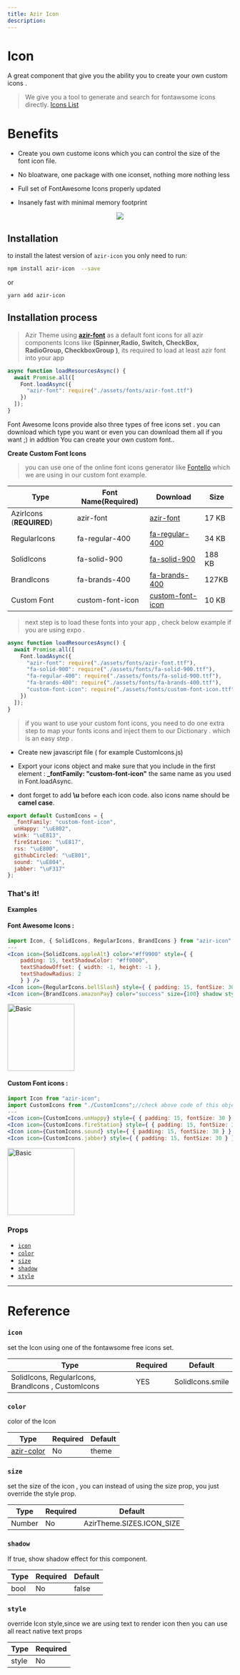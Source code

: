 ```yaml
---
title: Azir Icon
description:
---
```


# Icon

A great component that give you the ability you to create your own custom icons .

> We give you a tool to generate and search for fontawsome icons directly. [Icons List](../../guides/fontawesomelist)

# Benefits

- Create you own custome icons which you can control the size of the font icon file.

- No bloatware, one package with one iconset, nothing more nothing less

- Full set of FontAwesome Icons properly updated

- Insanely fast with minimal memory footprint

<p align="center">
 <img src="https://i.imgur.com/GYK34HW.png" />
</p>

## Installation

to install the latest version of `azir-icon` you only need to run:

```bash
npm install azir-icon  --save
```

or

```bash
yarn add azir-icon
```

## Installation process

> Azir Theme using **[azir-font](https://drive.google.com/open?id=10f_C_DA3azuyF6myslkFQWF4jpxhFy5Z)** as a default font icons for all azir components Icons like **(Spinner,Radio, Switch, CheckBox, RadioGroup, CheckboxGroup )**, its required to load at least azir font into your app

```jsx
async function loadResourcesAsync() {
  await Promise.all([
    Font.loadAsync({
      "azir-font": require("./assets/fonts/azir-font.ttf")
    })
  ]);
}
```

Font Awesome Icons provide also three types of free icons set . you can download which type you want or even you can download them all if you want ;) in addtion You can create your own custom font..

**Create Custom Font Icons**

> you can use one of the online font icons generator like [Fontello](https://fontello.com/) which we are using in our custom font example.

| Type                     | Font Name(Required) | Download                                                       | Size   |
| ------------------------ | ------------------- | -------------------------------------------------------------- | ------ |
| AzirIcons (**REQUIRED**) | azir-font           | [azir-font](https://azir.io/fonts/azir-font.ttf)               | 17 KB  |
| RegularIcons             | fa-regular-400      | [fa-regular-400](https://azir.io/fonts/fa-regular-400.ttf)     | 34 KB  |
| SolidIcons               | fa-solid-900        | [fa-solid-900](https://azir.io/fonts/fa-solid-900.ttf)         | 188 KB |
| BrandIcons               | fa-brands-400       | [fa-brands-400](https://azir.io/fonts/fa-brands-400.ttf)       | 127KB  |
| Custom Font              | custom-font-icon    | [custom-font-icon](https://azir.io/fonts/custom-font-icon.ttf) | 10 KB  |

> next step is to load these fonts into your app , check below example if you are using expo .

```jsx
async function loadResourcesAsync() {
  await Promise.all([
    Font.loadAsync({
      "azir-font": require("./assets/fonts/azir-font.ttf"),
      "fa-solid-900": require("./assets/fonts/fa-solid-900.ttf"),
      "fa-regular-400": require("./assets/fonts/fa-solid-900.ttf"),
      "fa-brands-400": require("./assets/fonts/fa-brands-400.ttf"),
      "custom-font-icon": require("./assets/fonts/custom-font-icon.ttf") // if you want to use Custom font. you can change the name of the font and the file as you want ( only for custom font icon)
    })
  ]);
}
```

> if you want to use your custom font icons, you need to do one extra step to map your fonts icons and inject them to our Dictionary . which is an easy step .

- Create new javascript file ( for example CustomIcons.js)

- Export your icons object and make sure that you include in the first element : **\_fontFamily: "custom-font-icon"** the same name as you used in Font.loadAsync.

- dont forget to add **\u** before each icon code. also icons name should be **camel case**.

```jsx
export default CustomIcons = {
  _fontFamily: "custom-font-icon",
  unHappy: "\uE802",
  wink: "\uE813",
  fireStation: "\uE817",
  rss: "\uE800",
  githubCircled: "\uE801",
  sound: "\uE804",
  jabber: "\uF317"
};
```

### That's it!

**Examples**

#### Font Awesome Icons :

```jsx
import Icon, { SolidIcons, RegularIcons, BrandIcons } from "azir-icon";
---
<Icon icon={SolidIcons.appleAlt} color="#ff9900" style={ {
    padding: 15, textShadowColor: "#ff0000",
    textShadowOffset: { width: -1, height: -1 },
    textShadowRadius: 2
    } } />
<Icon icon={RegularIcons.bellSlash} style={ { padding: 15, fontSize: 30 } } />
<Icon icon={BrandIcons.amazonPay} color="success" size={100} shadow style={ { padding: 15 } } />
```

<img src="https://i.imgur.com/eX6sk3B.jpg" alt="Basic" style="width:150px" />

#### Custom Font icons :

```jsx
import Icon from "azir-icon";
import CustomIcons from "./CustomIcons";//check above code of this object
---
<Icon icon={CustomIcons.unHappy} style={ { padding: 15, fontSize: 30 } } />
<Icon icon={CustomIcons.fireStation} style={ { padding: 15, fontSize: 30 } } />
<Icon icon={CustomIcons.sound} style={ { padding: 15, fontSize: 30 } } />
<Icon icon={CustomIcons.jabber} style={ { padding: 15, fontSize: 30 } } />
```

<img src="https://i.imgur.com/qoXCiT8.jpg" alt="Basic" style="width:150px" />

### Props

- [`icon`](icon#icon)
- [`color`](icon#color)
- [`size`](icon#size)
- [`shadow`](icon#shadow)
- [`style`](icon#style)

---

# Reference

### `icon`

set the Icon using one of the fontawsome free icons set.

| Type                                               | Required | Default          |
| -------------------------------------------------- | -------- | ---------------- |
| SolidIcons, RegularIcons, BrandIcons , CustomIcons | YES      | SolidIcons.smile |

### `color`

color of the Icon

| Type                                       | Required | Default |
| ------------------------------------------ | -------- | ------- |
| [azir-color](../../guides/color-reference) | No       | theme   |

### `size`

set the size of the icon , you can instead of using the size prop, you just override the style prop.

| Type   | Required | Default                   |
| ------ | -------- | ------------------------- |
| Number | No       | AzirTheme.SIZES.ICON_SIZE |

### `shadow`

If true, show shadow effect for this component.

| Type | Required | Default |
| ---- | -------- | ------- |
| bool | No       | false   |

### `style`

override Icon style,since we are using text to render icon then you can use all react native text props

| Type  | Required |
| ----- | -------- |
| style | No       |
